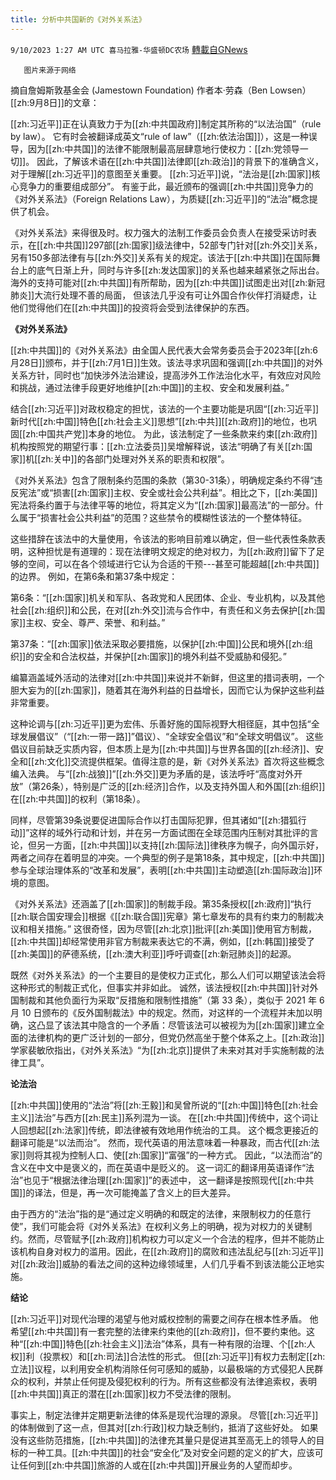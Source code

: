 ```yaml
---
title: 分析中共国新的《对外关系法》
---
```

`9/10/2023 1:27 AM UTC 喜马拉雅-华盛顿DC农场` [轉載自GNews](https://gnews.org/articles/1669319)

       图片来源于网络

摘自詹姆斯敦基金会 (Jamestown Foundation) 作者本·劳森（Ben Lowsen）[[zh:9月8日]]的文章：

[[zh:习近平]]正在认真致力于为[[zh:中共国政府]]制定其所称的“以法治国”（rule by law）。 它有时会被翻译成英文“rule of law”（[[zh:依法治国]]），这是一种误导，因为[[zh:中共国]]的法律不能限制最高层肆意地行使权力：[[zh:党领导一切]]。 因此，了解该术语在[[zh:中共国]]法律即[[zh:政治]]的背景下的准确含义，对于理解[[zh:习近平]]的意图至关重要。 [[zh:习近平]]说，“法治是[[zh:国家]]核心竞争力的重要组成部分”。 有鉴于此，最近颁布的强调[[zh:中共国]]竞争力的《对外关系法》（Foreign Relations Law），为质疑[[zh:习近平]]的“法治”概念提供了机会。

《对外关系法》来得很及时。权力强大的法制工作委员会负责人在接受采访时表示，在[[zh:中共国]]297部[[zh:国家]]级法律中，52部专门针对[[zh:外交]]关系，另有150多部法律有与[[zh:外交]]关系有关的规定。该法于[[zh:中共国]]在国际舞台上的底气日渐上升，同时与许多[[zh:发达国家]]的关系也越来越紧张之际出台。海外的支持可能对[[zh:中共国]]有所帮助，因为[[zh:中共国]]试图走出对[[zh:新冠肺炎]]大流行处理不善的局面， 但该法几乎没有可让外国合作伙伴打消疑虑，让他们觉得他们在[[zh:中共国]]的投资将会受到法律保护的东西。

**《对外关系法》**

[[zh:中共国]]的《对外关系法》由全国人民代表大会常务委员会于2023年[[zh:6月28日]]颁布，并于[[zh:7月1日]]生效。该法寻求巩固和强调[[zh:中共国]]的对外关系方针，同时也“加快涉外法治建设，提高涉外工作法治化水平，有效应对风险和挑战，通过法律手段更好地维护[[zh:中国]]的主权、安全和发展利益。”

结合[[zh:习近平]]对政权稳定的担忧，该法的一个主要功能是巩固“[[zh:习近平]]新时代[[zh:中国]]特色[[zh:社会主义]]思想”[[zh:中共]][[zh:政府]]的地位，也巩固[[zh:中国共产党]]本身的地位。 为此，该法制定了一些条款来约束[[zh:政府]]机构按照党的期望行事：[[zh:立法委员]]吴增解释说，该法“明确了有关[[zh:国家]]机[[zh:关中]]的各部门处理对外关系的职责和权限”。

《对外关系法》包含了限制条约范围的条款（第30-31条），明确规定条约不得“违反宪法”或“损害[[zh:国家]]主权、安全或社会公共利益”。相比之下，[[zh:美国]]宪法将条约置于与法律平等的地位，将其定义为“[[zh:国家]]最高法”的一部分。什么属于“损害社会公共利益”的范围？这些禁令的模糊性该法的一个整体特征。

这些措辞在该法中的大量使用，令该法的影响目前难以确定，但一些代表性条款表明，这种担忧是有道理的：现在法律明文规定的绝对权力，为[[zh:政府]]留下了足够的空间，可以在各个领域进行它认为合适的干预\---甚至可能超越[[zh:中共国]]的边界。 例如，在第6条和第37条中规定：

第6条：“[[zh:国家]]机关和军队、各政党和人民团体、企业、专业机构，以及其他社会[[zh:组织]]和公民，在对[[zh:外交]]流与合作中，有责任和义务去保护[[zh:国家]]主权、安全、尊严、荣誉、和利益。”

第37条：“[[zh:国家]]依法采取必要措施，以保护[[zh:中国]]公民和境外[[zh:组织]]的安全和合法权益，并保护[[zh:国家]]的境外利益不受威胁和侵犯。”

编纂涵盖域外活动的法律对[[zh:中共国]]来说并不新鲜，但这里的措词表明，一个胆大妄为的[[zh:国家]]，随着其在海外利益的日益增长，因而它认为保护这些利益非常重要。

这种论调与[[zh:习近平]]更为宏伟、乐善好施的国际视野大相径庭，其中包括“全球发展倡议”（“[[zh:一带一路]]”倡议）、“全球安全倡议”和“全球文明倡议”。 这些倡议目前缺乏实质内容，但本质上是为[[zh:中共国]]与世界各国的[[zh:经济]]、安全和[[zh:文化]]交流提供框架。值得注意的是，新《对外关系法》首次将这些概念编入法典。 与“[[zh:战狼]]”[[zh:外交]]更为矛盾的是，该法呼吁“高度对外开放”（第26条），特别是广泛的[[zh:经济]]合作，以及支持外国人和外国[[zh:组织]]在[[zh:中共国]]的权利（第18条）。

同样，尽管第39条说要促进国际合作以打击国际犯罪，但其诸如“[[zh:猎狐行动]]”这样的域外行动和计划，并在另一方面试图在全球范围内压制对其批评的言论，但另一方面，[[zh:中共国]]以支持[[zh:国际法]]律秩序为幌子，向外国示好，两者之间存在着明显的冲突。一个典型的例子是第18条，其中规定，[[zh:中共国]]参与全球治理体系的“改革和发展”，表明[[zh:中共国]]主动塑造[[zh:国际政治]]环境的意图。

《对外关系法》还涵盖了[[zh:国家]]的制裁手段。第35条授权[[zh:政府]]“执行[[zh:联合国安理会]]根据《[[zh:联合国]]宪章》第七章发布的具有约束力的制裁决议和相关措施。” 这很奇怪，因为尽管[[zh:北京]]批评[[zh:美国]]使用官方制裁，[[zh:中共国]]却经常使用非官方制裁来表达它的不满，例如，[[zh:韩国]]接受了[[zh:美国]]的萨德系统，[[zh:澳大利亚]]呼吁调查[[zh:新冠肺炎]]的起源。

既然《对外关系法》的一个主要目的是使权力正式化，那么人们可以期望该法会将这种形式的制裁正式化，但事实并非如此。 诚然，该法授权[[zh:中共国]]针对外国制裁和其他负面行为采取“反措施和限制性措施”（第 33 条），类似于 2021 年 6 月 10 日颁布的《反外国制裁法》中的规定。然而，对这样的一个流程并未加以明确，这凸显了该法其中隐含的一个矛盾：尽管该法可以被视为为[[zh:国家]]建立全面的法律机构的更广泛计划的一部分，但党仍然高坐于整个体系之上。[[zh:政治]]学家裴敏欣指出，《对外关系法》“为[[zh:北京]]提供了未来对其对手实施制裁的法律工具”。

**论法治**

[[zh:中共国]]使用的“法治”将[[zh:王毅]]和吴曾所说的“[[zh:中国]]特色[[zh:社会主义]]法治”与西方[[zh:民主]]系列混为一谈。 在[[zh:中共国]]传统中，这个词让人回想起[[zh:法家]]传统，即法律被有效地用作统治的工具。 这个概念更接近的翻译可能是“以法而治”。 然而，现代英语的用法意味着一种暴政，而古代[[zh:法家]]则将其视为控制人口、使[[zh:国家]]“富强”的一种方式。 因此，“以法而治”的含义在中文中是褒义的，而在英语中是贬义的。 这一词汇的翻译用英语译作“法治”也见于“根据法律治理[[zh:国家]]”的表述中， 这一翻译是按照现代[[zh:中共国]]的译法，但是，再一次可能掩盖了含义上的巨大差异。

由于西方的“法治”指的是“通过定义明确的和既定的法律，来限制权力的任意行使”，我们可能会将《对外关系法》在权利义务上的明确，视为对权力的关键制约。然而，尽管赋予[[zh:政府]]机构权力可以定义一个合法的程序，但并不能防止该机构自身对权力的滥用。因此，在[[zh:政府]]的腐败和违法乱纪与[[zh:习近平]]对[[zh:政治]]威胁的看法之间的这种边缘领域里，人们几乎看不到该法能公正地实施。

**结论**

[[zh:习近平]]对现代治理的渴望与他对威权控制的需要之间存在根本性矛盾。 他希望[[zh:中共国]]有一套完整的法律来约束他的[[zh:政府]]，但不要约束他。这种“[[zh:中国]]特色[[zh:社会主义]]法治”体系，具有一种有限的治理、个[[zh:人权]]利（投票权）和[[zh:司法]]合法性的形式。 但[[zh:习近平]]有权力去制定[[zh:立法]]议程，以利用安全机构消除任何可感知的威胁，以最极端的方式侵犯人民群众的权利，并禁止任何提及侵犯权利的行为。所有这些都没有法律追索权，表明[[zh:中共国]]真正的潜在[[zh:国家]]权力不受法律的限制。

事实上，制定法律并定期更新法律的体系是现代治理的源泉。 尽管[[zh:习近平]]的体制做到了这一点，但其对[[zh:行政]]权力缺乏制约，抵消了这些好处。 如果没有这些防范措施，[[zh:中共国]]的法律充其量只是促进其至高无上的领导人的目标的一种工具。[[zh:中共国]]的社会“安全化”及对安全问题的定义的扩大，应该可让任何到[[zh:中共国]]旅游的人或在[[zh:中共国]]开展业务的人望而却步。

